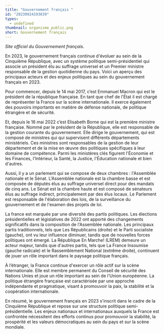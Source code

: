 ```yaml
---
title: "Gouvernement français "
id: "20230924193839"
types:
  - undefined
thumbnail: organisme_public.png
short: Gouvernement français
---
```


*Site officiel du Gouvernement français.*

En 2023, le gouvernement français continue d'évoluer au sein de la Cinquième République, avec un système politique semi-présidentiel qui associe un président élu au suffrage universel et un Premier ministre responsable de la gestion quotidienne du pays. Voici un aperçu des principaux acteurs et des enjeux politiques au sein du gouvernement français en 2023.

Pour commencer, depuis le 14 mai 2017, c’est Emmanuel Macron qui est le président de la république française. En tant que chef de l'État il est chargé de représenter la France sur la scène internationale. Il exerce également des pouvoirs importants en matière de défense nationale, de politique étrangère et de sécurité.

Et, depuis le 16 mai 2022 c’est Elisabeth Borne qui est la première ministre française. Nommé par le président de la République, elle est responsable de la gestion courante du gouvernement. Elle dirige le gouvernement, qui est composé de ministres qui qui supervisent différents départements ministériels. Ces ministres sont responsables de la gestion de leur département et de la mise en œuvre des politiques spécifiques à leur domaine de compétence. Parmi les ministères clés figurent l'Économie et les Finances, l'Intérieur, la Santé, la Justice, l'Éducation nationale et bien d'autres.

Aussi, il y a un parlement qui se compose de deux chambres : l'Assemblée nationale et le Sénat. L'Assemblée nationale est la chambre basse et est composée de députés élus au suffrage universel direct pour des mandats de cinq ans. Le Sénat est la chambre haute et est composé de sénateurs élus au suffrage indirect, principalement par des élus locaux. Le Parlement est responsable de l'élaboration des lois, de la surveillance du gouvernement et de l'examen des projets de loi.

La france est marquée par une diversité des partis politiques. Les élections présidentielles et législatives de 2022 ont apporté des changements significatifs dans la composition de l'Assemblée nationale. Les principaux partis traditionnels, tels que Les Républicains (droite) et le Parti socialiste (gauche), ont vu leur influence diminuer, tandis que de nouvelles forces politiques ont émergé. La République En Marche! (LREM) demeure un acteur majeur, tandis que d'autres partis, tels que La France Insoumise (gauche radicale) et le Rassemblement National (extrême droite), continuent de jouer un rôle important dans le paysage politique français.

À l’étranger, la France continue d'exercer un rôle actif sur la scène internationale. Elle est membre permanent du Conseil de sécurité des Nations Unies et joue un rôle important au sein de l'Union européenne. La politique étrangère française est caractérisée par une approche indépendante et pragmatique, visant à promouvoir la paix, la stabilité et la coopération internationale.

En résumé, le gouvernement français en 2023 s'inscrit dans le cadre de la Cinquième République et repose sur une structure politique semi-présidentielle. Les enjeux nationaux et internationaux auxquels la France est confrontée nécessitent des efforts continus pour promouvoir la stabilité, la prospérité et les valeurs démocratiques au sein du pays et sur la scène mondiale.
